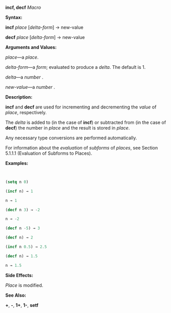 **incf, decf** *Macro* 



**Syntax:** 



**incf** *place* [*delta-form*] → new-value 



**decf** *place* [*delta-form*] → new-value 



**Arguments and Values:** 



*place*—a *place*. 



*delta-form*—a *form*; evaluated to produce a *delta*. The default is 1. 



*delta*—a *number* . 



*new-value*—a *number* . 







 



 



**Description:** 



**incf** and **decf** are used for incrementing and decrementing the *value* of *place*, respectively. 



The *delta* is added to (in the case of **incf**) or subtracted from (in the case of **decf**) the number in *place* and the result is stored in *place*. 



Any necessary type conversions are performed automatically. 



For information about the *evaluation* of *subforms* of *places*, see Section 5.1.1.1 (Evaluation of Subforms to Places). 



**Examples:**
```lisp
 

(setq n 0) 

(incf n) → 1 

n → 1 

(decf n 3) → -2 

n → -2 

(decf n -5) → 3 

(decf n) → 2 

(incf n 0.5) → 2.5 

(decf n) → 1.5 

n → 1.5 


```
**Side Effects:** 



*Place* is modified. 



**See Also:** 



**+**, **-**, **1+**, **1-**, **setf** 



